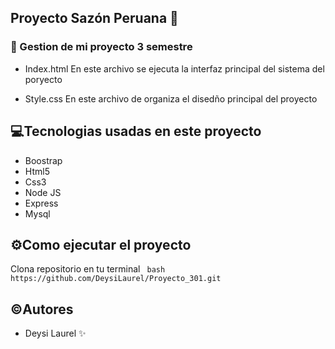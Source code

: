 ﻿## Proyecto Sazón Peruana 🍴
### 📄 Gestion de mi proyecto 3 semestre

- Index.html
En este archivo se ejecuta la interfaz principal del sistema del poryecto

- Style.css
En este archivo de organiza el disedño principal del proyecto

## 💻Tecnologias usadas en este proyecto
- Boostrap
- Html5
- Css3
- Node JS
- Express
- Mysql

## ⚙️Como ejecutar el proyecto

Clona repositorio en tu terminal 
``` bash https://github.com/DeysiLaurel/Proyecto_301.git```

## ©️Autores
- Deysi Laurel ✨





